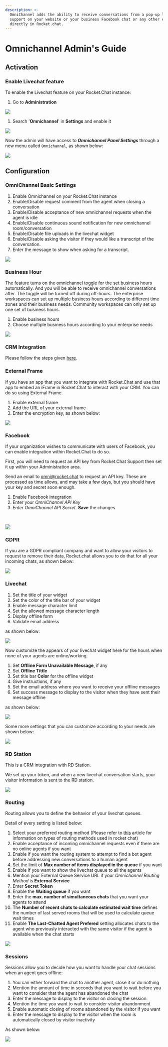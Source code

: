 ```yaml
---
description: >-
  OmniChannel adds the ability to receive conversations from a pop-up livechat
  support on your website or your business Facebook chat or any other channel
  directly in Rocket.chat.
---
```


# Omnichannel Admin's Guide

## Activation

### Enable Livechat feature

To enable the Livechat feature on your Rocket.Chat instance:

1. Go to **Administration**

![](../../../../.gitbook/assets/image%20%28594%29.png)

1. Search '**Omnichannel**' in **Settings** and enable it

![](../../../../.gitbook/assets/image%20%2829%29.png)

Now the admin will have access to _**Omnichannel Panel Settings**_ through a new menu called `Omnichannel`, as shown below:

![](../../../../.gitbook/assets/image%20%28597%29.png)

## Configuration

### **OmniChannel Basic Settings**

1. Enable Omnichannel on your Rocket.Chat instance
2. Enable/Disable request comment from the agent when closing a conversation
3. Enable/Disable acceptance of new omnichannel requests when the agent is idle
4. Enable/Disable continuous sound notification for new omnichannel room/conversation
5. Enable/Disable file uploads in the livechat widget
6. Enable/Disable asking the visitor if they would like a transcript of the conversation.
7. Enter the message to show when asking for a transcript.

![](../../../../.gitbook/assets/image%20%2854%29.png)

### Business Hour

The feature turns on the omnichannel toggle for the set business hours automatically. And you will be able to receive omnichannel conversations after. The toggle will be turned off during off-hours. The enterprise workspaces can set up multiple business hours according to different time zones and their business needs. Community workspaces can only set up one set of business hours.

1. Enable business hours
2. Choose multiple business hours according to your enterprise needs

![](../../../../.gitbook/assets/image%20%2857%29.png)

### CRM Integration

Please follow the steps given [here](https://docs.rocket.chat/guides/omnichannel/webhook).

### External Frame

If you have an app that you want to integrate with Rocket.Chat and use that app to embed an iFrame in Rocket.Chat to interact with your CRM. You can do so using External Frame.

1. Enable external frame
2. Add the URL of your external frame
3. Enter the encryption key, as shown below:

![](../../../../.gitbook/assets/image%20%2858%29.png)

### Facebook

If your organization wishes to communicate with users of Facebook, you can enable integration within Rocket.Chat to do so.

First, you will need to request an API key from Rocket.Chat Support then set it up within your Administration area.

Send an email to [omni@rocket.chat](mailto:omni@rocket.chat) to request an API key. These are processed as time allows, and may take a few days, but you should have your key and secret soon enough.

1. Enable Facebook integration
2. Enter your _OmniChannel API Key_ 
3. _Enter OmniChannel API Secret_. **Save** the changes

‌

![](https://gblobscdn.gitbook.com/assets%2F-M418Ul0aSTwf2PYsyPW%2F-MIz0NPAavAh0lU_m6WU%2F-MIz2cI9LQb6iNIthxPa%2Fimage.png?alt=media&token=b082edb1-8ac9-4f9b-84d5-5434d74bbbbf)

### GDPR

If you are a GDPR compliant company and want to allow your visitors to request to remove their data, Rocket.chat allows you to do that for all your incoming chats, as shown below:

![](../../../../.gitbook/assets/image%20%2861%29.png)

### Livechat

1. Set the title of your widget
2. Set the color of the title bar of your widget
3. Enable message character limit
4. Set the allowed message character length
5. Display offline form
6. Validate email address

as shown below:

![](../../../../.gitbook/assets/image%20%2866%29.png)

Now customize the appears of your livechat widget here for the hours when none of your agents are online/working.

1. Set **Offline Form Unavailable Message**, if any
2. Set **Offline Tittle**
3. Set title bar **Color** for the offline widget
4. Give instructions, if any
5. Set the email address where you want to receive your offline messages
6. Set success message to display to the visitor when they have sent their message offline

as shown below:

![](../../../../.gitbook/assets/image%20%2862%29.png)

Some more settings that you can customize according to your needs are shown below:

![](../../../../.gitbook/assets/image%20%2863%29.png)

### RD Station

This is a CRM integration with RD Station.

We set up your token, and when a new livechat conversation starts, your visitor information is sent to the RD station.

![](../../../../.gitbook/assets/image%20%2859%29.png)

### Routing

Routing allows you to define the behavior of your livechat queues.

Detail of every setting is listed below:

1. Select your preferred routing method \(Please refer to [this](https://docs.rocket.chat/guides/omnichannel-guides/omnichannel/livechat-queues) article for information on  types of routing methods used in rocket chat\)
2. Enable acceptance of incoming omnichannel requests even if there are no online agents if you want
3. Enable if you want the routing system to attempt to find a bot agent before addressing new conversations to a human agent
4. Set the limit of **Max number of items displayed in the queue** if you want
5. Enable if you want to show the livechat queue to all the agents
6. Mention your External Queue Service URL if your _Omnichannel Routing Method_ is **External** **Service**
7. Enter **Secret Token**
8. Enable the **Waiting queue** if you want
9. Enter the **max. number of simultaneous chats** that you want your agents to attend
10. The **Number of recent chats to calculate estimated wait time** defines the number of last served rooms that will be used to calculate queue wait times
11. Enable **The Last-Chatted Agent Prefered** setting allocates chats to the agent who previously interacted with the same visitor if the agent is available when the chat starts

![](../../../../.gitbook/assets/image%20%2870%29.png)

### Sessions

Sessions allow you to decide how you want to handle your chat sessions when an agent goes offline:

1. You can either forward the chat to another agent, close it or do nothing
2. Mention the amount of time in seconds that you want to wait before you want to consider that the agent has abandoned the chat
3. Enter the message to display to the visitor on closing the session
4. Mention the time you want to wait to consider visitor abandonment
5. Enable automatic closing of rooms abandoned by the visitor if you want
6. Enter the message to display to the visitor when the room is automatically closed by visitor inactivity

As shown below:

![](../../../../.gitbook/assets/image%20%2869%29.png)

